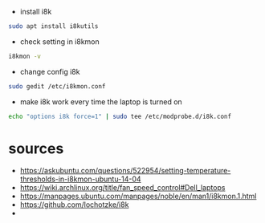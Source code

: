 - install i8k
```bash
sudo apt install i8kutils
```

- check setting in i8kmon
```bash
i8kmon -v
```

- change config i8k
```bash
sudo gedit /etc/i8kmon.conf
```

- make i8k work every time the laptop is turned on
```bash
echo "options i8k force=1" | sudo tee /etc/modprobe.d/i8k.conf
```

# sources
- https://askubuntu.com/questions/522954/setting-temperature-thresholds-in-i8kmon-ubuntu-14-04
- https://wiki.archlinux.org/title/fan_speed_control#Dell_laptops
- https://manpages.ubuntu.com/manpages/noble/en/man1/i8kmon.1.html
- https://github.com/lochotzke/i8k
- 
